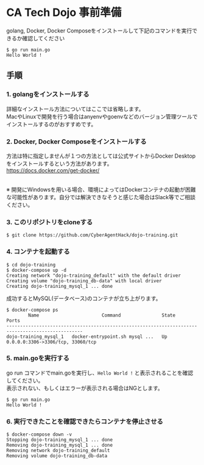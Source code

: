 # CA Tech Dojo 事前準備
golang, Docker, Docker Composeをインストールして下記のコマンドを実行できるか確認してください

```
$ go run main.go
Hello World !
```

## 手順
### 1. golangをインストールする<br>
詳細なインストール方法についてはここでは省略します。<br>
MacやLinuxで開発を行う場合はanyenvやgoenvなどのバージョン管理ツールでインストールするのがおすすめです。
### 2. Docker, Docker Composeをインストールする<br>
方法は特に指定しませんが１つの方法としては公式サイトからDocker Desktopをインストールするという方法があります。<br>
https://docs.docker.com/get-docker/ <br><br>

※ 開発にWindowsを用いる場合、環境によってはDockerコンテナの起動が困難な可能性があります。自分では解決できなそうと感じた場合はSlack等でご相談ください。
### 3. このリポジトリをcloneする<br>
```
$ git clone https://github.com/CyberAgentHack/dojo-training.git
```
### 4. コンテナを起動する<br>
```
$ cd dojo-training
$ docker-compose up -d
Creating network "dojo-training_default" with the default driver
Creating volume "dojo-training_db-data" with local driver
Creating dojo-training_mysql_1 ... done
```
成功するとMySQL(データベース)のコンテナが立ち上がります。<br>
```
$ docker-compose ps
        Name                       Command               State                 Ports              
--------------------------------------------------------------------------------------------------
dojo-training_mysql_1   docker-entrypoint.sh mysql ...   Up      0.0.0.0:3306->3306/tcp, 33060/tcp
```
### 5. main.goを実行する<br>
go run コマンドでmain.goを実行し、`Hello World !` と表示されることを確認してください。<br>
表示されない、もしくはエラーが表示される場合はNGとします。
```
$ go run main.go
Hello World !
```
### 6. 実行できたことを確認できたらコンテナを停止させる
```
$ docker-compose down -v
Stopping dojo-training_mysql_1 ... done
Removing dojo-training_mysql_1 ... done
Removing network dojo-training_default
Removing volume dojo-training_db-data
```
